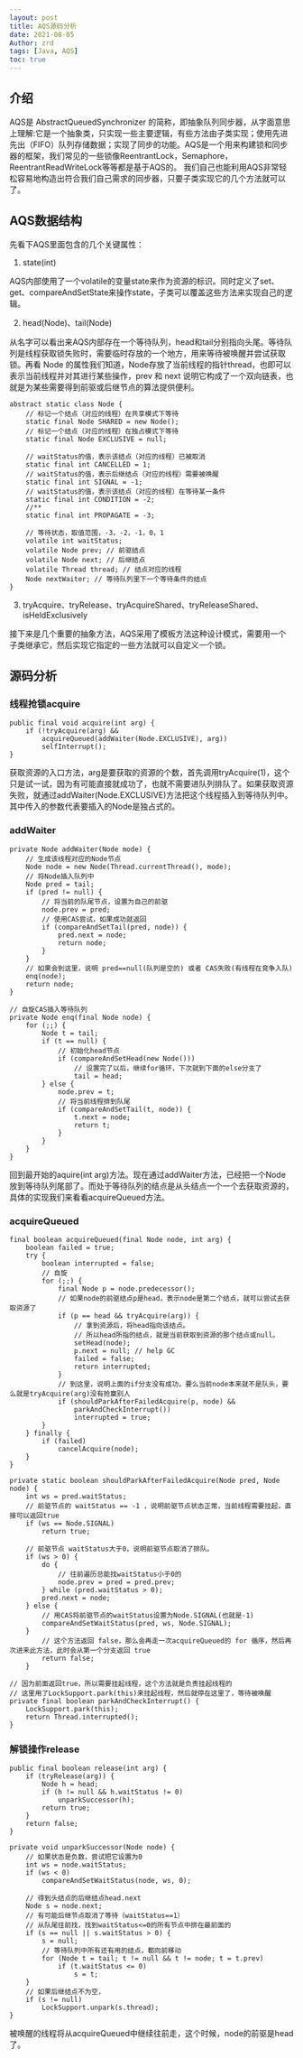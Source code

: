 ```yaml
---
layout: post
title: AQS源码分析
date: 2021-08-05
Author: zrd
tags: [Java, AQS]
toc: true
---
```


## 介绍

AQS是 AbstractQueuedSynchronizer 的简称，即抽象队列同步器，从字面意思上理解:它是一个抽象类，只实现一些主要逻辑，有些方法由子类实现；使用先进先出（FIFO）队列存储数据；实现了同步的功能。AQS是一个用来构建锁和同步器的框架，我们常见的一些锁像ReentrantLock，Semaphore，ReentrantReadWriteLock等等都是基于AQS的。 我们自己也能利用AQS非常轻松容易地构造出符合我们自己需求的同步器，只要子类实现它的几个方法就可以了。

## AQS数据结构

先看下AQS里面包含的几个关键属性：

1. state(int)

AQS内部使用了一个volatile的变量state来作为资源的标识。同时定义了set、get、compareAndSetState来操作state，子类可以覆盖这些方法来实现自己的逻辑。

2. head(Node)、tail(Node)

从名字可以看出来AQS内部存在一个等待队列，head和tail分别指向头尾。等待队列是线程获取锁失败时，需要临时存放的一个地方，用来等待被唤醒并尝试获取锁。再看 Node 的属性我们知道，Node存放了当前线程的指针thread，也即可以表示当前线程并对其进行某些操作，prev 和 next 说明它构成了一个双向链表，也就是为某些需要得到前驱或后继节点的算法提供便利。
```
abstract static class Node { 
    // 标记一个结点（对应的线程）在共享模式下等待
    static final Node SHARED = new Node();
    // 标记一个结点（对应的线程）在独占模式下等待
    static final Node EXCLUSIVE = null; 

    // waitStatus的值，表示该结点（对应的线程）已被取消
    static final int CANCELLED = 1; 
    // waitStatus的值，表示后继结点（对应的线程）需要被唤醒
    static final int SIGNAL = -1;
    // waitStatus的值，表示该结点（对应的线程）在等待某一条件
    static final int CONDITION = -2;
    //**
    static final int PROPAGATE = -3;

    // 等待状态，取值范围，-3，-2，-1，0，1
    volatile int waitStatus;
    volatile Node prev; // 前驱结点
    volatile Node next; // 后继结点
    volatile Thread thread; // 结点对应的线程
    Node nextWaiter; // 等待队列里下一个等待条件的结点   
}  
```

3. tryAcquire、tryRelease、tryAcquireShared、tryReleaseShared、isHeldExclusively

接下来是几个重要的抽象方法，AQS采用了模板方法这种设计模式，需要用一个子类继承它，然后实现它指定的一些方法就可以自定义一个锁。

## 源码分析

### 线程抢锁acquire

```
public final void acquire(int arg) {
    if (!tryAcquire(arg) &&
        acquireQueued(addWaiter(Node.EXCLUSIVE), arg))
        selfInterrupt();
}
```

获取资源的入口方法，arg是要获取的资源的个数，首先调用tryAcquire(1)，这个只是试一试，因为有可能直接就成功了，也就不需要进队列排队了。如果获取资源失败，就通过addWaiter(Node.EXCLUSIVE)方法把这个线程插入到等待队列中。其中传入的参数代表要插入的Node是独占式的。

### addWaiter

```
private Node addWaiter(Node mode) {
    // 生成该线程对应的Node节点
    Node node = new Node(Thread.currentThread(), mode);
    // 将Node插入队列中
    Node pred = tail;
    if (pred != null) {
        // 将当前的队尾节点，设置为自己的前驱 
        node.prev = pred;
        // 使用CAS尝试，如果成功就返回
        if (compareAndSetTail(pred, node)) {
            pred.next = node;
            return node;
        }
    }
    // 如果会到这里，说明 pred==null(队列是空的) 或者 CAS失败(有线程在竞争入队)
    enq(node);
    return node;
}

// 自旋CAS插入等待队列
private Node enq(final Node node) {
    for (;;) {
        Node t = tail;
        if (t == null) { 
            // 初始化head节点
            if (compareAndSetHead(new Node()))
                // 设置完了以后，继续for循环，下次就到下面的else分支了
                tail = head;
        } else {
            node.prev = t;
            // 将当前线程排到队尾
            if (compareAndSetTail(t, node)) {
                t.next = node;
                return t;
            }
        }
    }
}
```

回到最开始的aquire(int arg)方法。现在通过addWaiter方法，已经把一个Node放到等待队列尾部了。而处于等待队列的结点是从头结点一个一个去获取资源的，具体的实现我们来看看acquireQueued方法。

### acquireQueued

```
final boolean acquireQueued(final Node node, int arg) {
    boolean failed = true;
    try {
        boolean interrupted = false;
        // 自旋
        for (;;) {
            final Node p = node.predecessor();
            // 如果node的前驱结点p是head，表示node是第二个结点，就可以尝试去获取资源了
            if (p == head && tryAcquire(arg)) {
                // 拿到资源后，将head指向该结点。
                // 所以head所指的结点，就是当前获取到资源的那个结点或null。
                setHead(node); 
                p.next = null; // help GC
                failed = false;
                return interrupted;
            }
            // 到这里，说明上面的if分支没有成功，要么当前node本来就不是队头，要么就是tryAcquire(arg)没有抢赢别人
            if (shouldParkAfterFailedAcquire(p, node) &&
                parkAndCheckInterrupt())
                interrupted = true;
        }
    } finally {
        if (failed)
            cancelAcquire(node);
    }
}

private static boolean shouldParkAfterFailedAcquire(Node pred, Node node) {
    int ws = pred.waitStatus;
    // 前驱节点的 waitStatus == -1 ，说明前驱节点状态正常，当前线程需要挂起，直接可以返回true
    if (ws == Node.SIGNAL)
        return true;

    // 前驱节点 waitStatus大于0，说明前驱节点取消了排队。
    if (ws > 0) {
        do {
            // 往前遍历总能找waitStatus小于0的
            node.prev = pred = pred.prev;
        } while (pred.waitStatus > 0);
        pred.next = node;
    } else {
        // 用CAS将前驱节点的waitStatus设置为Node.SIGNAL(也就是-1)
        compareAndSetWaitStatus(pred, ws, Node.SIGNAL);
    }
        // 这个方法返回 false，那么会再走一次acquireQueued的 for 循序，然后再次进来此方法，此时会从第一个分支返回 true
        return false;
    }
    
// 因为前面返回true，所以需要挂起线程，这个方法就是负责挂起线程的
// 这里用了LockSupport.park(this)来挂起线程，然后就停在这里了，等待被唤醒
private final boolean parkAndCheckInterrupt() {
    LockSupport.park(this);
    return Thread.interrupted();
}
```

### 解锁操作release

```
public final boolean release(int arg) {
    if (tryRelease(arg)) {
        Node h = head;
        if (h != null && h.waitStatus != 0)
            unparkSuccessor(h);
        return true;
    }
    return false;
}

private void unparkSuccessor(Node node) {
    // 如果状态是负数，尝试把它设置为0
    int ws = node.waitStatus;
    if (ws < 0)
        compareAndSetWaitStatus(node, ws, 0);
        
    // 得到头结点的后继结点head.next
    Node s = node.next;
    // 有可能后继节点取消了等待（waitStatus==1）
    // 从队尾往前找，找到waitStatus<=0的所有节点中排在最前面的
    if (s == null || s.waitStatus > 0) {
        s = null;
        // 等待队列中所有还有用的结点，都向前移动
        for (Node t = tail; t != null && t != node; t = t.prev)
            if (t.waitStatus <= 0)
                s = t;
    }
    // 如果后继结点不为空，
    if (s != null)
        LockSupport.unpark(s.thread);
}
```
被唤醒的线程将从acquireQueued中继续往前走，这个时候，node的前驱是head了。